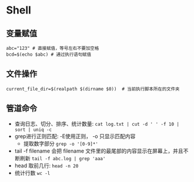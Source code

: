 # Shell

## 变量赋值

```shell
abc="123" # 直接赋值，等号左右不要加空格
bcd=$(echo $abc) # 通过执行语句赋值
```

## 文件操作
```shell
current_file_dir=$(realpath $(dirname $0))  # 当前执行脚本所在的文件夹
```

## 管道命令

- 查询日志、切分、排序、统计数量: `cat log.txt | cut -d ' ' -f 10 | sort | uniq -c`
- grep进行正则匹配: -E使用正则， -o 只显示匹配内容
  - 提取数字部分 `grep -o '[0-9]*'`
- tail -f filename 会把 filename 文件里的最尾部的内容显示在屏幕上，并且不断刷新 `tail -f abc.log | grep 'aaa'`
- head 取前几行: `head -n 20`
- 统计行数 `wc -l`
